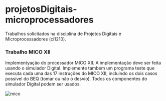 # projetosDigitais-microprocessadores
Trabalhos solicitados na disciplina de Projetos Digitais e Microprocessadores (ci1210).

### Trabalho MICO XII
Implementyação do processador MICO XII. A implementação deve ser feita usando o simulador Digital. Implemente também um programa teste que executa cada uma das 17 instruções do MICO XII, incluindo os dois casos possível do BEQ (tomar ou não o desvio).
Todos os componentes do simulador Digital podem ser usados.

![mico](https://github.com/JulianaZambon/projetosDigitais-microprocessadores/assets/64793722/f6db1ead-1156-45ac-8b06-59c25fe0959e)
